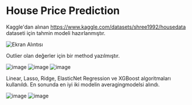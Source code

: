 # House Price Prediction

Kaggle'dan alınan https://www.kaggle.com/datasets/shree1992/housedata dataseti için tahmin modeli hazırlanmıştır.

![Ekran Alıntısı](https://user-images.githubusercontent.com/57836014/175997071-bb7a17de-9f26-4f42-9587-9ce5c2965dda.PNG)

Outlier olan değerler için bir method yazılmıştır.

![image](https://user-images.githubusercontent.com/57836014/175997340-720f466f-92b6-478b-b88a-f75b03d3efb3.png)
![image](https://user-images.githubusercontent.com/57836014/175998382-ca5c52dd-64e7-4f75-8c99-08154fd5aefd.png) ![image](https://user-images.githubusercontent.com/57836014/175998422-00d1153f-bd2f-46ff-a032-8fe6d4fa4097.png)

Linear, Lasso, Ridge, ElasticNet Regression ve XGBoost algoritmaları kullanıldı. En sonunda en iyi iki modelin averagingmodelsi alındı. 

![image](https://user-images.githubusercontent.com/57836014/175998537-38ebb2dd-84e2-4667-92d1-595bc70a56b4.png)
![image](https://user-images.githubusercontent.com/57836014/175999011-4189203e-83f0-4d07-9af7-13d7b549f073.png)



